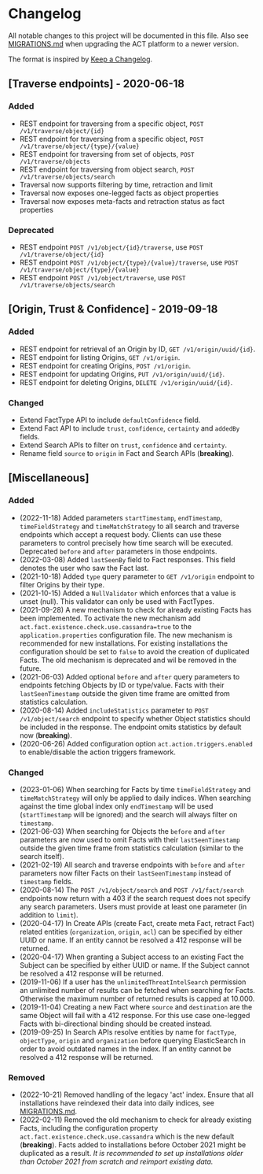 # Changelog
All notable changes to this project will be documented in this file. Also see [MIGRATIONS.md](MIGRATIONS.md) when upgrading the ACT platform to a newer version.

The format is inspired by [Keep a Changelog](https://keepachangelog.com/en/1.0.0/).

## [Traverse endpoints] - 2020-06-18
### Added
- REST endpoint for traversing from a specific object, `POST /v1/traverse/object/{id}`
- REST endpoint for traversing from a specific object, `POST /v1/traverse/object/{type}/{value}`
- REST endpoint for traversing from set of objects, `POST /v1/traverse/objects`
- REST endpoint for traversing from object search, `POST /v1/traverse/objects/search`
- Traversal now supports filtering by time, retraction and limit 
- Traversal now exposes one-legged facts as object properties
- Traversal now exposes meta-facts and retraction status as fact properties
 
### Deprecated
- REST endpoint `POST /v1/object/{id}/traverse`, use `POST /v1/traverse/object/{id}`
- REST endpoint `POST /v1/object/{type}/{value}/traverse`, use `POST /v1/traverse/object/{type}/{value}`
- REST endpoint `POST /v1/object/traverse`, use `POST /v1/traverse/objects/search`

## [Origin, Trust & Confidence] - 2019-09-18
### Added
- REST endpoint for retrieval of an Origin by ID, `GET /v1/origin/uuid/{id}`.
- REST endpoint for listing Origins, `GET /v1/origin`.
- REST endpoint for creating Origins, `POST /v1/origin`.
- REST endpoint for updating Origins, `PUT /v1/origin/uuid/{id}`.
- REST endpoint for deleting Origins, `DELETE /v1/origin/uuid/{id}`.

### Changed
- Extend FactType API to include `defaultConfidence` field.
- Extend Fact API to include `trust`, `confidence`, `certainty` and `addedBy` fields.
- Extend Search APIs to filter on `trust`, `confidence` and `certainty`.
- Rename field `source` to `origin` in Fact and Search APIs (**breaking**).

## [Miscellaneous]
### Added
- (2022-11-18) Added parameters `startTimestamp`, `endTimestamp`, `timeFieldStrategy` and `timeMatchStrategy` to all search
and traverse endpoints which accept a request body. Clients can use these parameters to control precisely how time search
will be executed. Deprecated `before` and `after` parameters in those endpoints.
- (2022-03-08) Added `lastSeenBy` field to Fact responses. This field denotes the user who saw the Fact last.
- (2021-10-18) Added `type` query parameter to `GET /v1/origin` endpoint to filter Origins by their type.
- (2021-10-15) Added a `NullValidator` which enforces that a value is unset (null). This validator can only be used with FactTypes.
- (2021-09-28) A new mechanism to check for already existing Facts has been implemented. To activate the new mechanism
add `act.fact.existence.check.use.cassandra=true` to the `application.properties` configuration file. The new mechanism
is recommended for new installations. For existing installations the configuration should be set to `false` to avoid the
creation of duplicated Facts. The old mechanism is deprecated and wil be removed in the future.
- (2021-06-03) Added optional `before` and `after` query parameters to endpoints fetching Objects by ID or type/value.
Facts with their `lastSeenTimestamp` outside the given time frame are omitted from statistics calculation.
- (2020-08-14) Added `includeStatistics` parameter to `POST /v1/object/search` endpoint to specify whether Object statistics
should be included in the response. The endpoint omits statistics by default now (**breaking**).
- (2020-06-26) Added configuration option `act.action.triggers.enabled` to enable/disable the action triggers framework.

### Changed
- (2023-01-06) When searching for Facts by time `timeFieldStrategy` and `timeMatchStrategy` will only be applied to daily indices.
When searching against the time global index only `endTimestamp` will be used (`startTimestamp` will be ignored) and the search
will always filter on `timestamp`.
- (2021-06-03) When searching for Objects the `before` and `after` parameters are now used to omit Facts with their
`lastSeenTimestamp` outside the given time frame from statistics calculation (similar to the search itself).
- (2021-02-19) All search and traverse endpoints with `before` and `after` parameters now filter Facts on their `lastSeenTimestamp`
instead of `timestamp` fields.
- (2020-08-14) The `POST /v1/object/search` and `POST /v1/fact/search` endpoints now return with a 403 if the search request
does not specify any search parameters. Users must provide at least one parameter (in addition to `limit`).
- (2020-04-17) In Create APIs (create Fact, create meta Fact, retract Fact) related entities (`organization`, `origin`, `acl`)
can be specified by either UUID or name. If an entity cannot be resolved a 412 response will be returned.
- (2020-04-17) When granting a Subject access to an existing Fact the Subject can be specified by either UUID or name.
If the Subject cannot be resolved a 412 response will be returned.
- (2019-11-06) If a user has the `unlimitedThreatIntelSearch` permission an unlimited number of results can be fetched when
searching for Facts. Otherwise the maximum number of returned results is capped at 10.000.
- (2019-11-04) Creating a new Fact where `source` and `destination` are the same Object will fail with a 412 response.
For this use case one-legged Facts with bi-directional binding should be created instead.
- (2019-09-25) In Search APIs resolve entities by name for `factType`, `objectType`, `origin` and `organization` before querying
ElasticSearch in order to avoid outdated names in the index. If an entity cannot be resolved a 412 response will be returned.

### Removed
- (2022-10-21) Removed handling of the legacy 'act' index. Ensure that all installations have reindexed their data into
daily indices, see [MIGRATIONS.md](MIGRATIONS.md).
- (2022-02-11) Removed the old mechanism to check for already existing Facts, including the configuration property
`act.fact.existence.check.use.cassandra` which is the new default (**breaking**). Facts added to installations before
October 2021 might be duplicated as a result. *It is recommended to set up installations older than October 2021 from
scratch and reimport existing data.*
